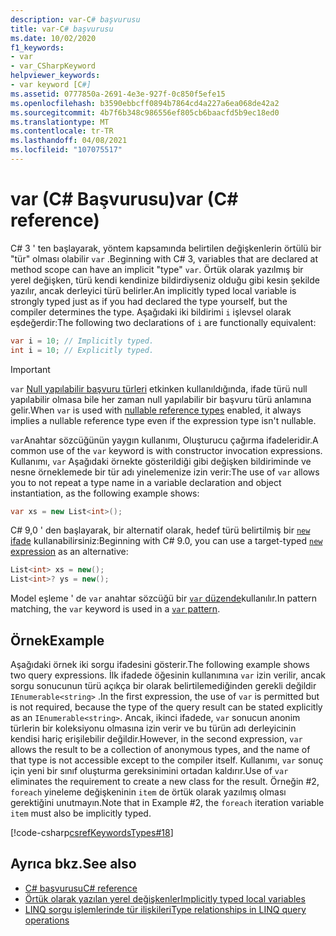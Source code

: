 ```yaml
---
description: var-C# başvurusu
title: var-C# başvurusu
ms.date: 10/02/2020
f1_keywords:
- var
- var_CSharpKeyword
helpviewer_keywords:
- var keyword [C#]
ms.assetid: 0777850a-2691-4e3e-927f-0c850f5efe15
ms.openlocfilehash: b3590ebbcff0894b7864cd4a227a6ea068de42a2
ms.sourcegitcommit: 4b7f6b348c986556ef805cb6baacfd5b9ec18ed0
ms.translationtype: MT
ms.contentlocale: tr-TR
ms.lasthandoff: 04/08/2021
ms.locfileid: "107075517"
---
```

# <a name="var-c-reference"></a><span data-ttu-id="02b3b-103">var (C# Başvurusu)</span><span class="sxs-lookup"><span data-stu-id="02b3b-103">var (C# reference)</span></span>

<span data-ttu-id="02b3b-104">C# 3 ' ten başlayarak, yöntem kapsamında belirtilen değişkenlerin örtülü bir "tür" olması olabilir `var` .</span><span class="sxs-lookup"><span data-stu-id="02b3b-104">Beginning with C# 3, variables that are declared at method scope can have an implicit "type" `var`.</span></span> <span data-ttu-id="02b3b-105">Örtük olarak yazılmış bir yerel değişken, türü kendi kendinize bildirdiyseniz olduğu gibi kesin şekilde yazılır, ancak derleyici türü belirler.</span><span class="sxs-lookup"><span data-stu-id="02b3b-105">An implicitly typed local variable is strongly typed just as if you had declared the type yourself, but the compiler determines the type.</span></span> <span data-ttu-id="02b3b-106">Aşağıdaki iki bildirimi `i` işlevsel olarak eşdeğerdir:</span><span class="sxs-lookup"><span data-stu-id="02b3b-106">The following two declarations of `i` are functionally equivalent:</span></span>

```csharp
var i = 10; // Implicitly typed.
int i = 10; // Explicitly typed.
```

> [!IMPORTANT]
> <span data-ttu-id="02b3b-107">`var` [Null yapılabilir başvuru türleri](../builtin-types/nullable-reference-types.md) etkinken kullanıldığında, ifade türü null yapılabilir olmasa bile her zaman null yapılabilir bir başvuru türü anlamına gelir.</span><span class="sxs-lookup"><span data-stu-id="02b3b-107">When `var` is used with [nullable reference types](../builtin-types/nullable-reference-types.md) enabled, it always implies a nullable reference type even if the expression type isn't nullable.</span></span>

<span data-ttu-id="02b3b-108">`var`Anahtar sözcüğünün yaygın kullanımı, Oluşturucu çağırma ifadeleridir.</span><span class="sxs-lookup"><span data-stu-id="02b3b-108">A common use of the `var` keyword is with constructor invocation expressions.</span></span> <span data-ttu-id="02b3b-109">Kullanımı, `var` Aşağıdaki örnekte gösterildiği gibi değişken bildiriminde ve nesne örneklemede bir tür adı yinelemenize izin verir:</span><span class="sxs-lookup"><span data-stu-id="02b3b-109">The use of `var` allows you to not repeat a type name in a variable declaration and object instantiation, as the following example shows:</span></span>

```csharp
var xs = new List<int>();
```

<span data-ttu-id="02b3b-110">C# 9,0 ' den başlayarak, bir alternatif olarak, hedef türü belirtilmiş bir [ `new` ifade](../operators/new-operator.md) kullanabilirsiniz:</span><span class="sxs-lookup"><span data-stu-id="02b3b-110">Beginning with C# 9.0, you can use a target-typed [`new` expression](../operators/new-operator.md) as an alternative:</span></span>

```csharp
List<int> xs = new();
List<int>? ys = new();
```

<span data-ttu-id="02b3b-111">Model eşleme ' de `var` anahtar sözcüğü bir [ `var` düzende](../operators/patterns.md#var-pattern)kullanılır.</span><span class="sxs-lookup"><span data-stu-id="02b3b-111">In pattern matching, the `var` keyword is used in a [`var` pattern](../operators/patterns.md#var-pattern).</span></span>

## <a name="example"></a><span data-ttu-id="02b3b-112">Örnek</span><span class="sxs-lookup"><span data-stu-id="02b3b-112">Example</span></span>

<span data-ttu-id="02b3b-113">Aşağıdaki örnek iki sorgu ifadesini gösterir.</span><span class="sxs-lookup"><span data-stu-id="02b3b-113">The following example shows two query expressions.</span></span> <span data-ttu-id="02b3b-114">İlk ifadede öğesinin kullanımına `var` izin verilir, ancak sorgu sonucunun türü açıkça bir olarak belirtilemediğinden gerekli değildir `IEnumerable<string>` .</span><span class="sxs-lookup"><span data-stu-id="02b3b-114">In the first expression, the use of `var` is permitted but is not required, because the type of the query result can be stated explicitly as an `IEnumerable<string>`.</span></span> <span data-ttu-id="02b3b-115">Ancak, ikinci ifadede, `var` sonucun anonim türlerin bir koleksiyonu olmasına izin verir ve bu türün adı derleyicinin kendisi hariç erişilebilir değildir.</span><span class="sxs-lookup"><span data-stu-id="02b3b-115">However, in the second expression, `var` allows the result to be a collection of anonymous types, and the name of that type is not accessible except to the compiler itself.</span></span> <span data-ttu-id="02b3b-116">Kullanımı, `var` sonuç için yeni bir sınıf oluşturma gereksinimini ortadan kaldırır.</span><span class="sxs-lookup"><span data-stu-id="02b3b-116">Use of `var` eliminates the requirement to create a new class for the result.</span></span> <span data-ttu-id="02b3b-117">Örneğin #2, `foreach` yineleme değişkeninin `item` de örtük olarak yazılmış olması gerektiğini unutmayın.</span><span class="sxs-lookup"><span data-stu-id="02b3b-117">Note that in Example #2, the `foreach` iteration variable `item` must also be implicitly typed.</span></span>

[!code-csharp[csrefKeywordsTypes#18](~/samples/snippets/csharp/VS_Snippets_VBCSharp/csrefKeywordsTypes/CS/keywordsTypes.cs#18)]

## <a name="see-also"></a><span data-ttu-id="02b3b-118">Ayrıca bkz.</span><span class="sxs-lookup"><span data-stu-id="02b3b-118">See also</span></span>

- [<span data-ttu-id="02b3b-119">C# başvurusu</span><span class="sxs-lookup"><span data-stu-id="02b3b-119">C# reference</span></span>](../index.md)
- [<span data-ttu-id="02b3b-120">Örtük olarak yazılan yerel değişkenler</span><span class="sxs-lookup"><span data-stu-id="02b3b-120">Implicitly typed local variables</span></span>](../../programming-guide/classes-and-structs/implicitly-typed-local-variables.md)
- [<span data-ttu-id="02b3b-121">LINQ sorgu işlemlerinde tür ilişkileri</span><span class="sxs-lookup"><span data-stu-id="02b3b-121">Type relationships in LINQ query operations</span></span>](../../programming-guide/concepts/linq/type-relationships-in-linq-query-operations.md)
